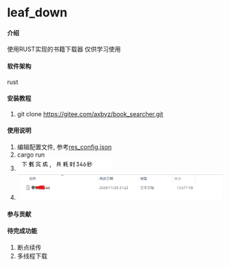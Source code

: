 # leaf_down

#### 介绍
使用RUST实现的书籍下载器
仅供学习使用

#### 软件架构
rust 


#### 安装教程

1.  git clone https://gitee.com/axbyz/book_searcher.git

#### 使用说明

1.  编辑配置文件, 参考[res_config.json](res_config.json) 
2.  cargo run
3. ![img.png](docs/finish.png)
4. ![img.png](docs/tsxk.png)
#### 参与贡献


#### 待完成功能
1. 断点续传
2. 多线程下载
